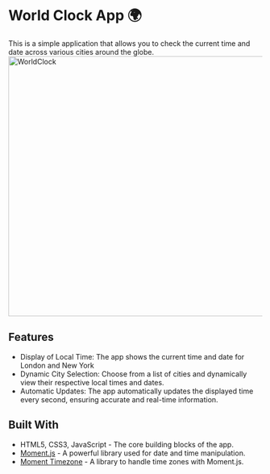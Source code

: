 # World Clock App 🌍

This is a simple application that allows you to check the current time and date across various cities around the globe. 
<img width="516" alt="WorldClock" src="https://github.com/smolTypo/WorldClock/assets/115029730/461fde2f-00af-4b7c-b1f2-be831283236f">

## Features

- Display of Local Time: The app shows the current time and date for London and New York
- Dynamic City Selection: Choose from a list of cities and dynamically view their respective local times and dates.
- Automatic Updates: The app automatically updates the displayed time every second, ensuring accurate and real-time information.

## Built With

- HTML5, CSS3, JavaScript - The core building blocks of the app.
- [Moment.js](https://momentjs.com/) - A powerful library used for date and time manipulation.
- [Moment Timezone](https://momentjs.com/timezone/) - A library to handle time zones with Moment.js.
